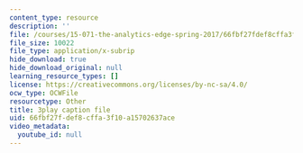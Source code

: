 ```yaml
---
content_type: resource
description: ''
file: /courses/15-071-the-analytics-edge-spring-2017/66fbf27fdef8cffa3f10a15702637ace_W5zVgQ4SbX8.srt
file_size: 10022
file_type: application/x-subrip
hide_download: true
hide_download_original: null
learning_resource_types: []
license: https://creativecommons.org/licenses/by-nc-sa/4.0/
ocw_type: OCWFile
resourcetype: Other
title: 3play caption file
uid: 66fbf27f-def8-cffa-3f10-a15702637ace
video_metadata:
  youtube_id: null
---
```

